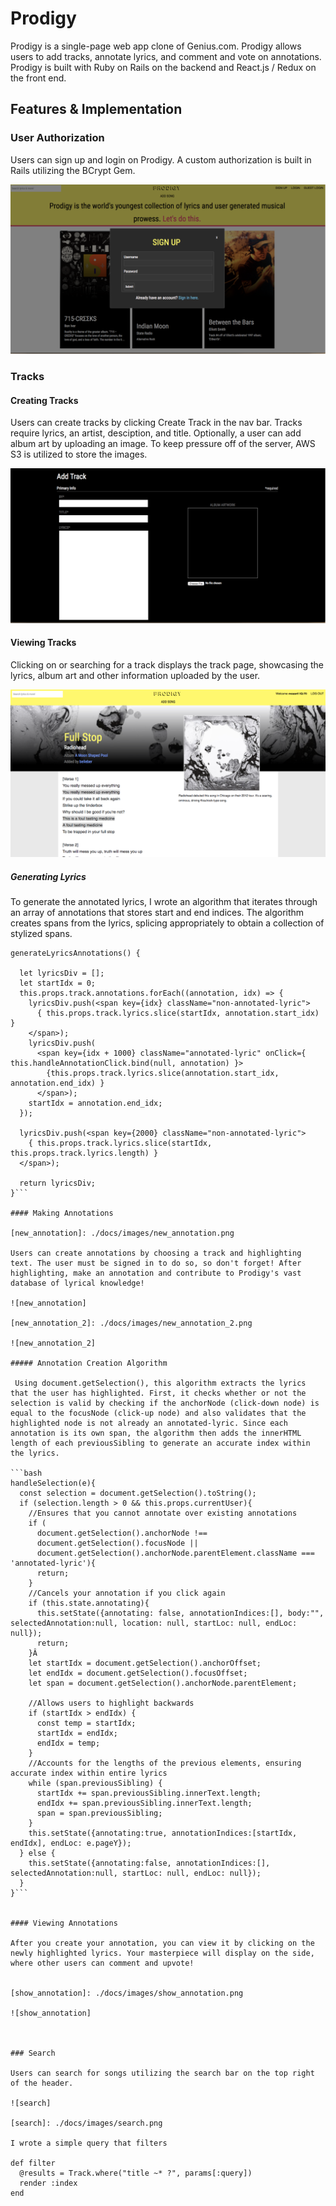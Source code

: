 # Prodigy

Prodigy is a single-page web app clone of Genius.com. Prodigy allows users to add tracks, annotate lyrics, and comment and vote on annotations. Prodigy is built with Ruby on Rails on the backend and React.js / Redux on the front end.

## Features & Implementation
### User Authorization


[sign_up]: ./docs/images/sign_up.png

Users can sign up and login on Prodigy. A custom authorization is built in Rails utilizing the BCrypt Gem.

![sign_up]

### Tracks
#### Creating Tracks

[new_track]: ./docs/images/add_track.png

Users can create tracks by clicking Create Track in the nav bar. Tracks require lyrics, an artist, desciption, and title. Optionally, a user can add album art by uploading an image. To keep pressure off of the server, AWS S3 is utilized to store the images.

![new_track]


#### Viewing Tracks

Clicking on or searching for a  track displays the track page, showcasing the lyrics, album art and other information uploaded by the user.

[track_show]: ./docs/images/track_show.png

![track_show]

##### Generating Lyrics

To generate the annotated lyrics, I wrote an algorithm that iterates through an array of annotations that stores start and end indices. The algorithm creates spans from the lyrics, splicing appropriately to obtain a collection of stylized spans.

```
generateLyricsAnnotations() {

  let lyricsDiv = [];
  let startIdx = 0;
  this.props.track.annotations.forEach((annotation, idx) => {
    lyricsDiv.push(<span key={idx} className="non-annotated-lyric">
      { this.props.track.lyrics.slice(startIdx, annotation.start_idx) }
    </span>);
    lyricsDiv.push(
      <span key={idx + 1000} className="annotated-lyric" onClick={ this.handleAnnotationClick.bind(null, annotation) }>
        {this.props.track.lyrics.slice(annotation.start_idx, annotation.end_idx) }
      </span>);
    startIdx = annotation.end_idx;
  });

  lyricsDiv.push(<span key={2000} className="non-annotated-lyric">
    { this.props.track.lyrics.slice(startIdx, this.props.track.lyrics.length) }
  </span>);

  return lyricsDiv;
}```

#### Making Annotations

[new_annotation]: ./docs/images/new_annotation.png

Users can create annotations by choosing a track and highlighting text. The user must be signed in to do so, so don't forget! After highlighting, make an annotation and contribute to Prodigy's vast database of lyrical knowledge!

![new_annotation]

[new_annotation_2]: ./docs/images/new_annotation_2.png

![new_annotation_2]

##### Annotation Creation Algorithm

 Using document.getSelection(), this algorithm extracts the lyrics that the user has highlighted. First, it checks whether or not the selection is valid by checking if the anchorNode (click-down node) is equal to the focusNode (click-up node) and also validates that the highlighted node is not already an annotated-lyric. Since each annotation is its own span, the algorithm then adds the innerHTML length of each previousSibling to generate an accurate index within the lyrics.

```bash
handleSelection(e){
  const selection = document.getSelection().toString();
  if (selection.length > 0 && this.props.currentUser){
    //Ensures that you cannot annotate over existing annotations
    if (
      document.getSelection().anchorNode !==
      document.getSelection().focusNode ||
      document.getSelection().anchorNode.parentElement.className === 'annotated-lyric'){
      return;
    }
    //Cancels your annotation if you click again
    if (this.state.annotating){
      this.setState({annotating: false, annotationIndices:[], body:"", selectedAnnotation:null, location: null, startLoc: null, endLoc: null});
      return;
    }Â
    let startIdx = document.getSelection().anchorOffset;
    let endIdx = document.getSelection().focusOffset;
    let span = document.getSelection().anchorNode.parentElement;

    //Allows users to highlight backwards
    if (startIdx > endIdx) {
      const temp = startIdx;
      startIdx = endIdx;
      endIdx = temp;
    }
    //Accounts for the lengths of the previous elements, ensuring accurate index within entire lyrics
    while (span.previousSibling) {
      startIdx += span.previousSibling.innerText.length;
      endIdx += span.previousSibling.innerText.length;
      span = span.previousSibling;
    }
    this.setState({annotating:true, annotationIndices:[startIdx, endIdx], endLoc: e.pageY});
  } else {
    this.setState({annotating:false, annotationIndices:[], selectedAnnotation:null, startLoc: null, endLoc: null});
  }
}```


#### Viewing Annotations

After you create your annotation, you can view it by clicking on the newly highlighted lyrics. Your masterpiece will display on the side, where other users can comment and upvote!


[show_annotation]: ./docs/images/show_annotation.png

![show_annotation]



### Search

Users can search for songs utilizing the search bar on the top right of the header.

![search]

[search]: ./docs/images/search.png

I wrote a simple query that filters

def filter
  @results = Track.where("title ~* ?", params[:query])
  render :index
end
